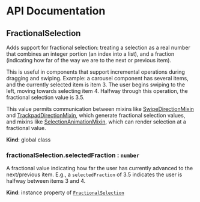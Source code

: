 # API Documentation
<a name="FractionalSelection"></a>

## FractionalSelection
Adds support for fractional selection: treating a selection as a real
number that combines an integer portion (an index into a list), and a
fraction (indicating how far of the way we are to the next or previous
item).

This is useful in components that support incremental operations during
dragging and swiping. Example: a carousel component has several items, and the
currently selected item is item 3. The user begins swiping to the left,
moving towards selecting item 4. Halfway through this operation, the
fractional selection value is 3.5.

This value permits communication between mixins like
[SwipeDirectionMixin](./SwipeDirectionMixin.md) and
[TrackpadDirectionMixin](./TrackpadDirectionMixin.md), which generate
fractional selection values, and mixins like
[SelectionAnimationMixin](./SelectionAnimationMixin.md), which can render
selection at a fractional value.

  **Kind**: global class
<a name="FractionalSelection+selectedFraction"></a>

### fractionalSelection.selectedFraction : <code>number</code>
A fractional value indicating how far the user has currently advanced to
the next/previous item. E.g., a `selectedFraction` of 3.5 indicates the
user is halfway between items 3 and 4.

  **Kind**: instance property of <code>[FractionalSelection](#FractionalSelection)</code>
